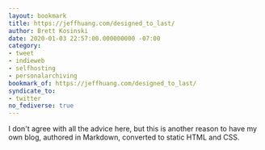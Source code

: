 ```yaml
---
layout: bookmark
title: https://jeffhuang.com/designed_to_last/
author: Brett Kosinski
date: 2020-01-03 22:57:00.000000000 -07:00
category:
- tweet
- indieweb
- selfhosting
- personalarchiving
bookmark_of: https://jeffhuang.com/designed_to_last/
syndicate_to:
- twitter
no_fediverse: true
---
```

I don't agree with all the advice here, but this is another reason to have my own blog, authored in Markdown, converted to static HTML and CSS.